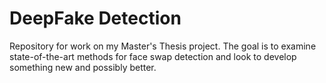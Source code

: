 # DeepFake Detection
Repository for work on my Master's Thesis project. The goal is to examine state-of-the-art methods for face swap detection and look to develop something new and possibly better.